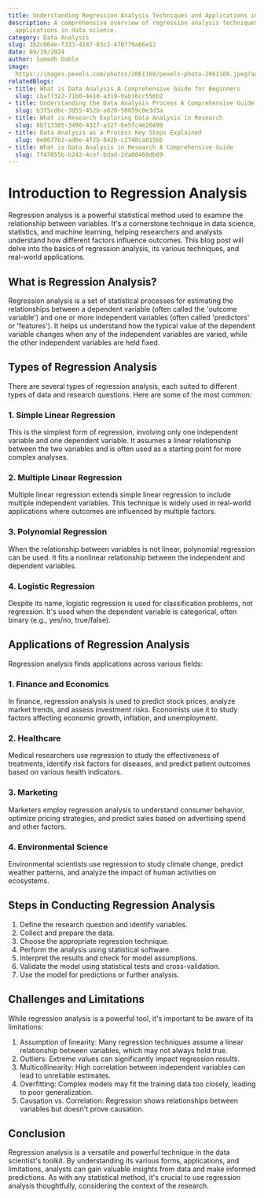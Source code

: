 ```yaml
---
title: Understanding Regression Analysis Techniques and Applications in Data Science
description: A comprehensive overview of regression analysis techniques and their
  applications in data science.
category: Data Analysis
slug: 3b2c064e-f333-4187-83c2-470779a66e12
date: 09/19/2024
author: Sumedh Dable
image: 
  https://images.pexels.com/photos/2061168/pexels-photo-2061168.jpeg?auto=compress&cs=tinysrgb&w=600
relatedBlogs:
- title: What is Data Analysis A Comprehensive Guide for Beginners
  slug: cbaf7322-71b0-4e10-a319-0ab16cc556b2
- title: Understanding the Data Analysis Process A Comprehensive Guide
  slug: b3f5cdbc-3d55-452b-a820-50859c0e3d3a
- title: What is Research Exploring Data Analysis in Research
  slug: 8b713385-3490-4327-a327-6e5fc4e20498
- title: Data Analysis as a Process Key Steps Explained
  slug: 0e0677b2-ad6e-4f2b-842b-c2748ca815bb
- title: What is Data Analysis in Research A Comprehensive Guide
  slug: 7f47655b-b242-4cef-bdad-2da00460db69
---
```


# Introduction to Regression Analysis

Regression analysis is a powerful statistical method used to examine the relationship between variables. It's a cornerstone technique in data science, statistics, and machine learning, helping researchers and analysts understand how different factors influence outcomes. This blog post will delve into the basics of regression analysis, its various techniques, and real-world applications.

## What is Regression Analysis?

Regression analysis is a set of statistical processes for estimating the relationships between a dependent variable (often called the 'outcome variable') and one or more independent variables (often called 'predictors' or 'features'). It helps us understand how the typical value of the dependent variable changes when any of the independent variables are varied, while the other independent variables are held fixed.

## Types of Regression Analysis

There are several types of regression analysis, each suited to different types of data and research questions. Here are some of the most common:

### 1. Simple Linear Regression

This is the simplest form of regression, involving only one independent variable and one dependent variable. It assumes a linear relationship between the two variables and is often used as a starting point for more complex analyses.

### 2. Multiple Linear Regression

Multiple linear regression extends simple linear regression to include multiple independent variables. This technique is widely used in real-world applications where outcomes are influenced by multiple factors.

### 3. Polynomial Regression

When the relationship between variables is not linear, polynomial regression can be used. It fits a nonlinear relationship between the independent and dependent variables.

### 4. Logistic Regression

Despite its name, logistic regression is used for classification problems, not regression. It's used when the dependent variable is categorical, often binary (e.g., yes/no, true/false).

## Applications of Regression Analysis

Regression analysis finds applications across various fields:

### 1. Finance and Economics

In finance, regression analysis is used to predict stock prices, analyze market trends, and assess investment risks. Economists use it to study factors affecting economic growth, inflation, and unemployment.

### 2. Healthcare

Medical researchers use regression to study the effectiveness of treatments, identify risk factors for diseases, and predict patient outcomes based on various health indicators.

### 3. Marketing

Marketers employ regression analysis to understand consumer behavior, optimize pricing strategies, and predict sales based on advertising spend and other factors.

### 4. Environmental Science

Environmental scientists use regression to study climate change, predict weather patterns, and analyze the impact of human activities on ecosystems.

## Steps in Conducting Regression Analysis

1. Define the research question and identify variables.
2. Collect and prepare the data.
3. Choose the appropriate regression technique.
4. Perform the analysis using statistical software.
5. Interpret the results and check for model assumptions.
6. Validate the model using statistical tests and cross-validation.
7. Use the model for predictions or further analysis.

## Challenges and Limitations

While regression analysis is a powerful tool, it's important to be aware of its limitations:

1. Assumption of linearity: Many regression techniques assume a linear relationship between variables, which may not always hold true.
2. Outliers: Extreme values can significantly impact regression results.
3. Multicollinearity: High correlation between independent variables can lead to unreliable estimates.
4. Overfitting: Complex models may fit the training data too closely, leading to poor generalization.
5. Causation vs. Correlation: Regression shows relationships between variables but doesn't prove causation.

## Conclusion

Regression analysis is a versatile and powerful technique in the data scientist's toolkit. By understanding its various forms, applications, and limitations, analysts can gain valuable insights from data and make informed predictions. As with any statistical method, it's crucial to use regression analysis thoughtfully, considering the context of the research.